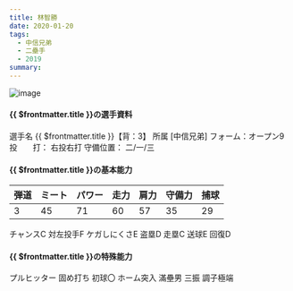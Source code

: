 ```yaml
---
title: 林智勝
date: 2020-01-20
tags:
  - 中信兄弟
  - 二壘手
  - 2019
summary: 
---
```

![image](https://pbs.twimg.com/media/Egw7kOkUYAATyO-?format=jpg&name=large)

#### {{ $frontmatter.title }}の選手資料
選手名 {{ $frontmatter.title }}【背：3】
所属 [中信兄弟]
フォーム：オープン9
投　　打： 右投右打
守備位置： 二/一/三


#### {{ $frontmatter.title }}の基本能力
| 弾道 | ミート| パワー |	走力 | 肩力 |	守備力 | 捕球 |
|-----|------|-------|-----|------|-------| ----|
| 3   | 45   |  71   |  60 |  57  |35     |29   |

チャンスC
対左投手F 
ケガしにくさE
盗塁D
走塁C
送球E
回復D
#### {{ $frontmatter.title }}の特殊能力
プルヒッター
固め打ち
初球〇 
ホーム突入
滿壘男
三振
調子極端
